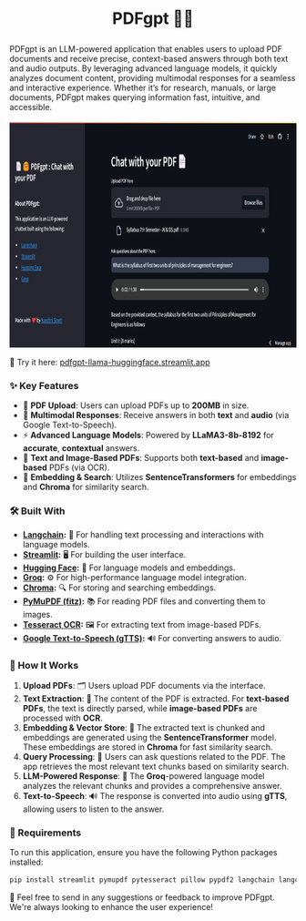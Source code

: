 <h1> <p align="center"> PDFgpt 📄🤖 </p> </h1>

PDFgpt is an LLM-powered application that enables users to upload PDF documents and receive precise, context-based answers through both text and audio outputs. By leveraging advanced language models, it quickly analyzes document content, providing multimodal responses for a seamless and interactive experience. Whether it’s for research, manuals, or large documents, PDFgpt makes querying information fast, intuitive, and accessible.

<p align="center">
<img src="PDFgpt.png" width="800" height="400"/>
</p>
  
🌟 Try it here: [pdfgpt-llama-huggingface.streamlit.app](https://pdfgpt-llama-huggingface.streamlit.app/)


### ✨ Key Features
- 📁 **PDF Upload**: Users can upload PDFs up to **200MB** in size.
- 📝 **Multimodal Responses**: Receive answers in both **text** and **audio** (via Google Text-to-Speech).
- ⚡ **Advanced Language Models**: Powered by **LLaMA3-8b-8192** for **accurate**, **contextual** answers.
- 📜 **Text and Image-Based PDFs**: Supports both **text-based** and **image-based** PDFs (via OCR).
- 🧬 **Embedding & Search**: Utilizes **SentenceTransformers** for embeddings and **Chroma** for similarity search.

### 🛠️ Built With
- **[Langchain](https://www.langchain.com/):** 🧠 For handling text processing and interactions with language models.
- **[Streamlit](https://streamlit.io/):** 🖥️ For building the user interface.
- **[Hugging Face](https://huggingface.co/):** 🤗 For language models and embeddings.
- **[Groq](https://groq.com/groqcloud/):** ⚙️ For high-performance language model integration.
- **[Chroma](https://www.trychroma.com/):** 🔍 For storing and searching embeddings.
- **[PyMuPDF (fitz)](https://pymupdf.readthedocs.io/):** 📚 For reading PDF files and converting them to images.
- **[Tesseract OCR](https://github.com/tesseract-ocr/tesseract):** 🖼️ For extracting text from image-based PDFs.
- **[Google Text-to-Speech (gTTS)](https://pypi.org/project/gTTS/):** 🔊 For converting answers to audio.

### 🚀 How It Works
1. **Upload PDFs**: 🗂️ Users upload PDF documents via the interface.
2. **Text Extraction**: 📜 The content of the PDF is extracted. For **text-based PDFs**, the text is directly parsed, while **image-based PDFs** are processed with **OCR**.
3. **Embedding & Vector Store**: 🧬 The extracted text is chunked and embeddings are generated using the **SentenceTransformer** model. These embeddings are stored in **Chroma** for fast similarity search.
4. **Query Processing**: 🧐 Users can ask questions related to the PDF. The app retrieves the most relevant text chunks based on similarity search.
5. **LLM-Powered Response**: 🤖 The **Groq**-powered language model analyzes the relevant chunks and provides a comprehensive answer.
6. **Text-to-Speech**: 🔊 The response is converted into audio using **gTTS**, allowing users to listen to the answer.

### 📝 Requirements
To run this application, ensure you have the following Python packages installed:

```bash
pip install streamlit pymupdf pytesseract pillow pypdf2 langchain langchain-groq chromadb torch transformers gtts
```

💬 Feel free to send in any suggestions or feedback to improve PDFgpt. We're always looking to enhance the user experience!
